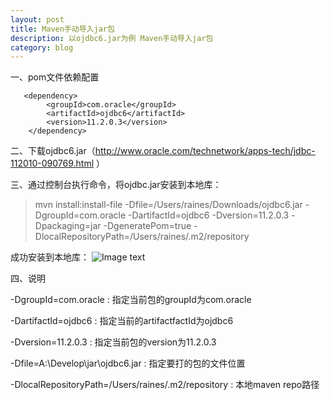 ```yaml
---
layout: post
title: Maven手动导入jar包
description: 以ojdbc6.jar为例 Maven手动导入jar包
category: blog
---
```


一、pom文件依赖配置
    
       <dependency>
            <groupId>com.oracle</groupId>
            <artifactId>ojdbc6</artifactId>
            <version>11.2.0.3</version>
        </dependency>
            
二、下载ojdbc6.jar（http://www.oracle.com/technetwork/apps-tech/jdbc-112010-090769.html ）

三、通过控制台执行命令，将ojdbc.jar安装到本地库：

>mvn install:install-file -Dfile=/Users/raines/Downloads/ojdbc6.jar -DgroupId=com.oracle -DartifactId=ojdbc6 -Dversion=11.2.0.3 -Dpackaging=jar -DgeneratePom=true -DlocalRepositoryPath=/Users/raines/.m2/repository

成功安装到本地库：
![Image text](../images/program/manualMavenJarSuccess.jpg)

四、说明

-DgroupId=com.oracle : 指定当前包的groupId为com.oracle

-DartifactId=ojdbc6 : 指定当前的artifactfactId为ojdbc6

-Dversion=11.2.0.3 : 指定当前包的version为11.2.0.3

-Dfile=A:\Develop\jar\ojdbc6.jar : 指定要打的包的文件位置

-DlocalRepositoryPath=/Users/raines/.m2/repository : 本地maven repo路径